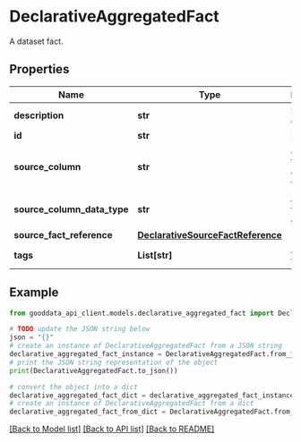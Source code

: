 # DeclarativeAggregatedFact

A dataset fact.

## Properties

Name | Type | Description | Notes
------------ | ------------- | ------------- | -------------
**description** | **str** | Fact description. | [optional] 
**id** | **str** | Fact ID. | 
**source_column** | **str** | A name of the source column in the table. | 
**source_column_data_type** | **str** | A type of the source column | [optional] 
**source_fact_reference** | [**DeclarativeSourceFactReference**](DeclarativeSourceFactReference.md) |  | 
**tags** | **List[str]** | A list of tags. | [optional] 

## Example

```python
from gooddata_api_client.models.declarative_aggregated_fact import DeclarativeAggregatedFact

# TODO update the JSON string below
json = "{}"
# create an instance of DeclarativeAggregatedFact from a JSON string
declarative_aggregated_fact_instance = DeclarativeAggregatedFact.from_json(json)
# print the JSON string representation of the object
print(DeclarativeAggregatedFact.to_json())

# convert the object into a dict
declarative_aggregated_fact_dict = declarative_aggregated_fact_instance.to_dict()
# create an instance of DeclarativeAggregatedFact from a dict
declarative_aggregated_fact_from_dict = DeclarativeAggregatedFact.from_dict(declarative_aggregated_fact_dict)
```
[[Back to Model list]](../README.md#documentation-for-models) [[Back to API list]](../README.md#documentation-for-api-endpoints) [[Back to README]](../README.md)


